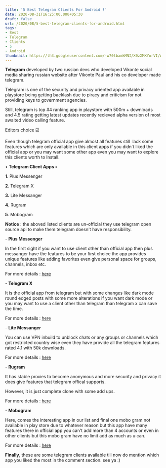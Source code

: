 ```yaml
---
title: '5 Best Telegram Clients For Android !'
date: 2020-08-31T16:25:00.000+05:30
draft: false
url: /2020/08/5-best-telegram-clients-for-android.html
tags: 
- Best
- Telegram
- Clients
- 5
- Android
thumbnail: https://lh3.googleusercontent.com/-w70lbamkMNI/X0zXMXYorVI/AAAAAAAABk8/wQUOli2ITEoGIzJSVWdTNP_410E-aDq7ACLcBGAsYHQ/s1600/1598871340589354-0.png
--- 
```


**Telegram** developed by two russian devs who developed Vikonte social media sharing russian website after Vikonte Paul and his co developer made telegram.

  

Telegram is one of the security and privacy oriented app available in playstore being getting backlash due to piracy and criticism for not providing keys to government agencies.

  

Still, telegram is top #4 ranking app in playstore with 500m + downloads and 4.5 rating getting latest updates recently recieved alpha version of most awaited video calling feature.

  

Editors choice ☑️

  

Even though telegram official app give almost all features still  lack some features which are only available in this client apps if you didn't liked the official app or you may want some other app even you may want to explore this clients worth to Install.

  

• **Telegram Client Apps •**

**1**. Plus Messenger

  

**2**. Telegram X

  

**3.** Lite Messanger

  

**4**. Rugram

  

**5**. Mobogram

  

**Notice** : the aboved listed clients are un-official they use telegram open source api to make them telegram doesn't have responsibility.

  

\- **Plus Messenger**

  

In the first sight if you want to use client other than official app then plus messanger have the features to be your first choice the app provides unique features like adding favorites even give personal space for groups, channels, inbox etc.

  

For more details : [here](https://play.google.com/store/apps/details?id=org.telegram.plus)

  

\- **Telegram X**

  

It is the official app from telegram but with some changes like dark mode round edged posts with some more alterations if you want dark mode or you may want to use a client other than telegram than telegram x can save the time.

  

For more details : [here](https://play.google.com/store/apps/details?id=org.thunderdog.challegram)

  

\- **Lite Messanger**

  

You can use VPN inbuild to unblock chats or any groups or channels which got restricted country wise even they have provide all the telegram features rated 4.1 with 50k downloads.

  

For more details : [here](https://play.google.com/store/apps/details?id=com.holavideocall.messengerchat)

  

\- **Rugram**

  

It has stable proxies to become anonymous and more security and privacy it does give features that telegram offical supports.

  

However, it is just complete clone with some add ups.

  

For more details : [here](https://play.google.com/store/apps/details?id=com.rugram.android)

  

\- **Mobogram**

  

Here, comes the interesting app in our list and final one mobo gram not available in play store due to whatever reason but this app have many features there in official app you can't add more than 4 accounts or even in other clients but this mobo gram have no limit add as much as u can.

  

For more details : [here](https://m.apkpure.com/mobogram/com.hanista.mobogram.play)

  

**Finally**, these are some telegram clients available till now do mention which app you liked the most in the comment section. see ya :)
